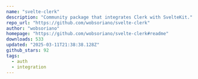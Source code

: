 ```yaml
---
name: "svelte-clerk"
description: "Community package that integrates Clerk with SvelteKit."
repo_url: "https://github.com/wobsoriano/svelte-clerk"
author: "wobsoriano"
homepage: "https://github.com/wobsoriano/svelte-clerk#readme"
downloads: 533
updated: "2025-03-11T21:38:38.128Z"
github_stars: 92
tags: 
  - auth
  - integration
---
```

